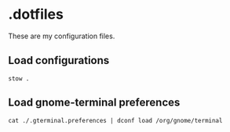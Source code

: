 # .dotfiles
These are my configuration files.

## Load configurations
`stow .`

## Load gnome-terminal preferences
`cat ./.gterminal.preferences | dconf load /org/gnome/terminal`
